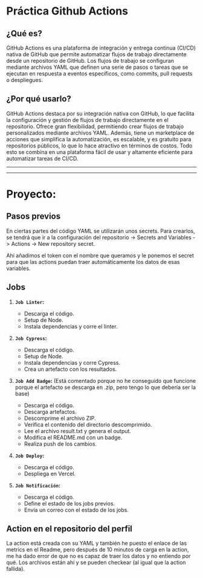 # Práctica Github Actions

## ¿Qué es?
GitHub Actions es una plataforma de integración y entrega continua (CI/CD) nativa de GitHub que permite automatizar flujos de trabajo directamente desde un repositorio de GitHub. Los flujos de trabajo se configuran mediante archivos YAML que definen una serie de pasos o tareas que se ejecutan en respuesta a eventos específicos, como commits, pull requests o despliegues.

## ¿Por qué usarlo?
GitHub Actions destaca por su integración nativa con GitHub, lo que facilita la configuración y gestión de flujos de trabajo directamente en el repositorio. Ofrece gran flexibilidad, permitiendo crear flujos de trabajo personalizados mediante archivos YAML. Además, tiene un marketplace de acciones que simplifica la automatización, es escalable, y es gratuito para repositorios públicos, lo que lo hace atractivo en términos de costos. Todo esto se combina en una plataforma fácil de usar y altamente eficiente para automatizar tareas de CI/CD.

---
---

# Proyecto:

## Pasos previos
En ciertas partes del código YAML se utilizarán unos secrets. Para crearlos, se tendrá que ir a la configuración del repositorio -> Secrets and Variables -> Actions -> New repository secret.

Ahí añadimos el token con el nombre que queramos y le ponemos el secret para que las actions puedan traer automáticamente los datos de esas variables.

## Jobs
1. **`Job Linter`:**
    - Descarga el código.
    - Setup de Node.
    - Instala dependencias y corre el linter.
2. **`Job Cypress`:**
    - Descarga el código.
    - Setup de Node.
    - Instala dependencias y corre Cypress.
    - Crea un artefacto con los resultados.
3. **`Job Add Badge`:** (Está comentado porque no he conseguido que funcione porque el artefacto se descarga en .zip, pero tengo lo que debería ser la base)

    - Descarga el código.
    - Descarga artefactos.
    - Descomprime el archivo ZIP.
    - Verifica el contenido del directorio descomprimido.
    - Lee el archivo result.txt y genera el output.
    - Modifica el README.md con un badge.
    - Realiza push de los cambios.
4. **`Job Deploy`:**
    - Descarga el código.
    - Despliega en Vercel.
5. **`Job Notificación`:**
    - Descarga el código.
    - Define el estado de los jobs previos.
    - Envía un correo con el estado de los jobs.

## Action en el repositorio del perfil
La action está creada con su YAML y también he puesto el enlace de las metrics en el Readme, pero después de 10 minutos de carga en la action, me ha dado error de que no es capaz de traer los datos y no entiendo por qué. Los archivos están ahí y se pueden checkear (al igual que la action fallida).